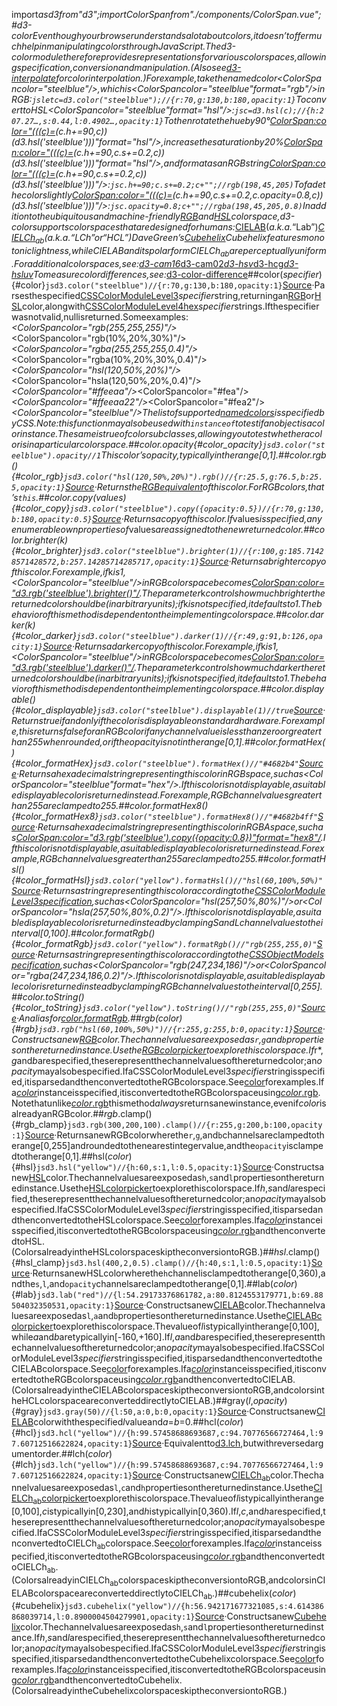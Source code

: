 <scriptsetup>import*asd3from"d3";importColorSpanfrom"./components/ColorSpan.vue";</script>#d3-colorEventhoughyourbrowserunderstandsalotaboutcolors,itdoesn’toffermuchhelpinmanipulatingcolorsthroughJavaScript.Thed3-colormodulethereforeprovidesrepresentationsforvariouscolorspaces,allowingspecification,conversionandmanipulation.(Alsosee[d3-interpolate](./d3-interpolate.md)forcolorinterpolation.)Forexample,takethenamedcolor<ColorSpancolor="steelblue"/>,whichis<ColorSpancolor="steelblue"format="rgb"/>inRGB:```jsletc=d3.color("steelblue");//{r:70,g:130,b:180,opacity:1}```ToconverttoHSL<ColorSpancolor="steelblue"format="hsl"/>:```jsc=d3.hsl(c);//{h:207.27…,s:0.44,l:0.4902…,opacity:1}```Tothenrotatethehueby90°<ColorSpan:color="(((c)=>(c.h+=90,c))(d3.hsl('steelblue')))"format="hsl"/>,increasethesaturationby20%<ColorSpan:color="(((c)=>(c.h+=90,c.s+=0.2,c))(d3.hsl('steelblue')))"format="hsl"/>,andformatasanRGBstring<ColorSpan:color="(((c)=>(c.h+=90,c.s+=0.2,c))(d3.hsl('steelblue')))"/>:```jsc.h+=90;c.s+=0.2;c+"";//rgb(198,45,205)```Tofadethecolorslightly<ColorSpan:color="(((c)=>(c.h+=90,c.s+=0.2,c.opacity=0.8,c))(d3.hsl('steelblue')))"/>:```jsc.opacity=0.8;c+"";//rgba(198,45,205,0.8)```Inadditiontotheubiquitousandmachine-friendly[RGB](#rgb)and[HSL](#hsl)colorspace,d3-colorsupportscolorspacesthataredesignedforhumans:*[CIELAB](#lab)(*a.k.a.*“Lab”)*[CIELCh<sub>ab</sub>](#lch)(*a.k.a.*“LCh”or“HCL”)*DaveGreen’s[Cubehelix](#cubehelix)Cubehelixfeaturesmonotoniclightness,whileCIELABanditspolarformCIELCh<sub>ab</sub>areperceptuallyuniform.Foradditionalcolorspaces,see:*[d3-cam16](https://github.com/d3/d3-cam16)*[d3-cam02](https://github.com/connorgr/d3-cam02)*[d3-hsv](https://github.com/d3/d3-hsv)*[d3-hcg](https://github.com/d3/d3-hcg)*[d3-hsluv](https://github.com/petulla/d3-hsluv)Tomeasurecolordifferences,see:*[d3-color-difference](https://github.com/Evercoder/d3-color-difference)##color(*specifier*){#color}```jsd3.color("steelblue")//{r:70,g:130,b:180,opacity:1}```[Source](https://github.com/d3/d3-color/blob/main/src/color.js)·Parsesthespecified[CSSColorModuleLevel3](http://www.w3.org/TR/css3-color/#colorunits)*specifier*string,returningan[RGB](#rgb)or[HSL](#hsl)color,alongwith[CSSColorModuleLevel4hex](https://www.w3.org/TR/css-color-4/#hex-notation)*specifier*strings.Ifthespecifierwasnotvalid,nullisreturned.Someexamples:*<ColorSpancolor="rgb(255,255,255)"/>*<ColorSpancolor="rgb(10%,20%,30%)"/>*<ColorSpancolor="rgba(255,255,255,0.4)"/>*<ColorSpancolor="rgba(10%,20%,30%,0.4)"/>*<ColorSpancolor="hsl(120,50%,20%)"/>*<ColorSpancolor="hsla(120,50%,20%,0.4)"/>*<ColorSpancolor="#ffeeaa"/>*<ColorSpancolor="#fea"/>*<ColorSpancolor="#ffeeaa22"/>*<ColorSpancolor="#fea2"/>*<ColorSpancolor="steelblue"/>Thelistofsupported[namedcolors](http://www.w3.org/TR/SVG/types.html#ColorKeywords)isspecifiedbyCSS.Note:thisfunctionmayalsobeusedwith`instanceof`totestifanobjectisacolorinstance.Thesameistrueofcolorsubclasses,allowingyoutotestwhetheracolorisinaparticularcolorspace.##*color*.opacity{#color_opacity}```jsd3.color("steelblue").opacity//1```Thiscolor’sopacity,typicallyintherange[0,1].##*color*.rgb(){#color_rgb}```jsd3.color("hsl(120,50%,20%)").rgb()//{r:25.5,g:76.5,b:25.5,opacity:1}```[Source](https://github.com/d3/d3-color/blob/main/src/color.js)·Returnsthe[RGBequivalent](#rgb)ofthiscolor.ForRGBcolors,that’s`this`.##*color*.copy(*values*){#color_copy}```jsd3.color("steelblue").copy({opacity:0.5})//{r:70,g:130,b:180,opacity:0.5}```[Source](https://github.com/d3/d3-color/blob/main/src/color.js)·Returnsacopyofthiscolor.If*values*isspecified,anyenumerableownpropertiesof*values*areassignedtothenewreturnedcolor.##*color*.brighter(*k*){#color_brighter}```jsd3.color("steelblue").brighter(1)//{r:100,g:185.71428571428572,b:257.14285714285717,opacity:1}```[Source](https://github.com/d3/d3-color/blob/main/src/color.js)·Returnsabrightercopyofthiscolor.Forexample,if*k*is1,<ColorSpancolor="steelblue"/>inRGBcolorspacebecomes<ColorSpan:color="d3.rgb('steelblue').brighter()"/>.Theparameter*k*controlshowmuchbrighterthereturnedcolorshouldbe(inarbitraryunits);if*k*isnotspecified,itdefaultsto1.Thebehaviorofthismethodisdependentontheimplementingcolorspace.##*color*.darker(*k*){#color_darker}```jsd3.color("steelblue").darker(1)//{r:49,g:91,b:126,opacity:1}```[Source](https://github.com/d3/d3-color/blob/main/src/color.js)·Returnsadarkercopyofthiscolor.Forexample,if*k*is1,<ColorSpancolor="steelblue"/>inRGBcolorspacebecomes<ColorSpan:color="d3.rgb('steelblue').darker()"/>.Theparameter*k*controlshowmuchdarkerthereturnedcolorshouldbe(inarbitraryunits);if*k*isnotspecified,itdefaultsto1.Thebehaviorofthismethodisdependentontheimplementingcolorspace.##*color*.displayable(){#color_displayable}```jsd3.color("steelblue").displayable(1)//true```[Source](https://github.com/d3/d3-color/blob/main/src/color.js)·Returnstrueifandonlyifthecolorisdisplayableonstandardhardware.Forexample,thisreturnsfalseforanRGBcolorifanychannelvalueislessthanzeroorgreaterthan255whenrounded,oriftheopacityisnotintherange[0,1].##*color*.formatHex(){#color_formatHex}```jsd3.color("steelblue").formatHex()//"#4682b4"```[Source](https://github.com/d3/d3-color/blob/main/src/color.js)·ReturnsahexadecimalstringrepresentingthiscolorinRGBspace,suchas<ColorSpancolor="steelblue"format="hex"/>.Ifthiscolorisnotdisplayable,asuitabledisplayablecolorisreturnedinstead.Forexample,RGBchannelvaluesgreaterthan255areclampedto255.##*color*.formatHex8(){#color_formatHex8}```jsd3.color("steelblue").formatHex8()//"#4682b4ff"```[Source](https://github.com/d3/d3-color/blob/main/src/color.js)·ReturnsahexadecimalstringrepresentingthiscolorinRGBAspace,suchas<ColorSpan:color="d3.rgb('steelblue').copy({opacity:0.8})"format="hex8"/>.Ifthiscolorisnotdisplayable,asuitabledisplayablecolorisreturnedinstead.Forexample,RGBchannelvaluesgreaterthan255areclampedto255.##*color*.formatHsl(){#color_formatHsl}```jsd3.color("yellow").formatHsl()//"hsl(60,100%,50%)"```[Source](https://github.com/d3/d3-color/blob/main/src/color.js)·Returnsastringrepresentingthiscoloraccordingtothe[CSSColorModuleLevel3specification](https://www.w3.org/TR/css-color-3/#hsl-color),suchas<ColorSpancolor="hsl(257,50%,80%)"/>or<ColorSpancolor="hsla(257,50%,80%,0.2)"/>.Ifthiscolorisnotdisplayable,asuitabledisplayablecolorisreturnedinsteadbyclampingSandLchannelvaluestotheinterval[0,100].##*color*.formatRgb(){#color_formatRgb}```jsd3.color("yellow").formatRgb()//"rgb(255,255,0)"```[Source](https://github.com/d3/d3-color/blob/main/src/color.js)·Returnsastringrepresentingthiscoloraccordingtothe[CSSObjectModelspecification](https://drafts.csswg.org/cssom/#serialize-a-css-component-value),suchas<ColorSpancolor="rgb(247,234,186)"/>or<ColorSpancolor="rgba(247,234,186,0.2)"/>.Ifthiscolorisnotdisplayable,asuitabledisplayablecolorisreturnedinsteadbyclampingRGBchannelvaluestotheinterval[0,255].##*color*.toString(){#color_toString}```jsd3.color("yellow").toString()//"rgb(255,255,0)"```[Source](https://github.com/d3/d3-color/blob/main/src/color.js)·Analiasfor[*color*.formatRgb](#color_formatRgb).##rgb(*color*){#rgb}```jsd3.rgb("hsl(60,100%,50%)")//{r:255,g:255,b:0,opacity:1}```[Source](https://github.com/d3/d3-color/blob/main/src/color.js)·Constructsanew[RGB](https://en.wikipedia.org/wiki/RGB_color_model)color.Thechannelvaluesareexposedas`r`,`g`and`b`propertiesonthereturnedinstance.Usethe[RGBcolorpicker](https://observablehq.com/@d3/rgb-color-picker)toexplorethiscolorspace.If*r*,*g*and*b*arespecified,theserepresentthechannelvaluesofthereturnedcolor;an*opacity*mayalsobespecified.IfaCSSColorModuleLevel3*specifier*stringisspecified,itisparsedandthenconvertedtotheRGBcolorspace.See[color](#color)forexamples.Ifa[*color*](#color)instanceisspecified,itisconvertedtotheRGBcolorspaceusing[*color*.rgb](#color_rgb).Notethatunlike[*color*.rgb](#color_rgb)thismethod*always*returnsanewinstance,evenif*color*isalreadyanRGBcolor.##*rgb*.clamp(){#rgb_clamp}```jsd3.rgb(300,200,100).clamp()//{r:255,g:200,b:100,opacity:1}```[Source](https://github.com/d3/d3-color/blob/main/src/color.js)·ReturnsanewRGBcolorwherethe`r`,`g`,and`b`channelsareclampedtotherange[0,255]androundedtothenearestintegervalue,andthe`opacity`isclampedtotherange[0,1].##hsl(*color*){#hsl}```jsd3.hsl("yellow")//{h:60,s:1,l:0.5,opacity:1}```[Source](https://github.com/d3/d3-color/blob/main/src/color.js)·Constructsanew[HSL](https://en.wikipedia.org/wiki/HSL_and_HSV)color.Thechannelvaluesareexposedas`h`,`s`and`l`propertiesonthereturnedinstance.Usethe[HSLcolorpicker](https://observablehq.com/@d3/hsl-color-picker)toexplorethiscolorspace.If*h*,*s*and*l*arespecified,theserepresentthechannelvaluesofthereturnedcolor;an*opacity*mayalsobespecified.IfaCSSColorModuleLevel3*specifier*stringisspecified,itisparsedandthenconvertedtotheHSLcolorspace.See[color](#color)forexamples.Ifa[*color*](#color)instanceisspecified,itisconvertedtotheRGBcolorspaceusing[*color*.rgb](#color_rgb)andthenconvertedtoHSL.(ColorsalreadyintheHSLcolorspaceskiptheconversiontoRGB.)##*hsl*.clamp(){#hsl_clamp}```jsd3.hsl(400,2,0.5).clamp()//{h:40,s:1,l:0.5,opacity:1}```[Source](https://github.com/d3/d3-color/blob/main/src/color.js)·ReturnsanewHSLcolorwherethe`h`channelisclampedtotherange[0,360),andthe`s`,`l`,and`opacity`channelsareclampedtotherange[0,1].##lab(*color*){#lab}```jsd3.lab("red")//{l:54.29173376861782,a:80.8124553179771,b:69.88504032350531,opacity:1}```[Source](https://github.com/d3/d3-color/blob/main/src/lab.js)·Constructsanew[CIELAB](https://en.wikipedia.org/wiki/Lab_color_space#CIELAB)color.Thechannelvaluesareexposedas`l`,`a`and`b`propertiesonthereturnedinstance.Usethe[CIELABcolorpicker](https://observablehq.com/@d3/lab-color-picker)toexplorethiscolorspace.Thevalueof*l*istypicallyintherange[0,100],while*a*and*b*aretypicallyin[-160,+160].If*l*,*a*and*b*arespecified,theserepresentthechannelvaluesofthereturnedcolor;an*opacity*mayalsobespecified.IfaCSSColorModuleLevel3*specifier*stringisspecified,itisparsedandthenconvertedtotheCIELABcolorspace.See[color](#color)forexamples.Ifa[*color*](#color)instanceisspecified,itisconvertedtotheRGBcolorspaceusing[*color*.rgb](#color_rgb)andthenconvertedtoCIELAB.(ColorsalreadyintheCIELABcolorspaceskiptheconversiontoRGB,andcolorsintheHCLcolorspaceareconverteddirectlytoCIELAB.)##gray(*l*,*opacity*){#gray}```jsd3.gray(50)//{l:50,a:0,b:0,opacity:1}```[Source](https://github.com/d3/d3-color/blob/main/src/lab.js)·Constructsanew[CIELAB](#lab)colorwiththespecified*l*valueand*a*=*b*=0.##hcl(*color*){#hcl}```jsd3.hcl("yellow")//{h:99.57458688693687,c:94.70776566727464,l:97.60712516622824,opacity:1}```[Source](https://github.com/d3/d3-color/blob/main/src/lab.js)·Equivalentto[d3.lch](#lch),butwithreversedargumentorder.##lch(*color*){#lch}```jsd3.lch("yellow")//{h:99.57458688693687,c:94.70776566727464,l:97.60712516622824,opacity:1}```[Source](https://github.com/d3/d3-color/blob/main/src/lab.js)·Constructsanew[CIELCh<sub>ab</sub>](https://en.wikipedia.org/wiki/CIELAB_color_space#Cylindrical_representation:_CIELCh_or_CIEHLC)color.Thechannelvaluesareexposedas`l`,`c`and`h`propertiesonthereturnedinstance.Usethe[CIELCh<sub>ab</sub>colorpicker](https://observablehq.com/@d3/hcl-color-picker)toexplorethiscolorspace.Thevalueof*l*istypicallyintherange[0,100],*c*istypicallyin[0,230],and*h*istypicallyin[0,360).If*l*,*c*,and*h*arespecified,theserepresentthechannelvaluesofthereturnedcolor;an*opacity*mayalsobespecified.IfaCSSColorModuleLevel3*specifier*stringisspecified,itisparsedandthenconvertedtoCIELCh<sub>ab</sub>colorspace.See[color](#color)forexamples.Ifa[*color*](#color)instanceisspecified,itisconvertedtotheRGBcolorspaceusing[*color*.rgb](#color_rgb)andthenconvertedtoCIELCh<sub>ab</sub>.(ColorsalreadyinCIELCh<sub>ab</sub>colorspaceskiptheconversiontoRGB,andcolorsinCIELABcolorspaceareconverteddirectlytoCIELCh<sub>ab</sub>.)##cubehelix(*color*){#cubehelix}```jsd3.cubehelix("yellow")//{h:56.942171677321085,s:4.614386868039714,l:0.8900004504279901,opacity:1}```[Source](https://github.com/d3/d3-color/blob/main/src/cubehelix.js)·Constructsanew[Cubehelix](http://www.mrao.cam.ac.uk/~dag/CUBEHELIX/)color.Thechannelvaluesareexposedas`h`,`s`and`l`propertiesonthereturnedinstance.If*h*,*s*and*l*arespecified,theserepresentthechannelvaluesofthereturnedcolor;an*opacity*mayalsobespecified.IfaCSSColorModuleLevel3*specifier*stringisspecified,itisparsedandthenconvertedtotheCubehelixcolorspace.See[color](#color)forexamples.Ifa[*color*](#color)instanceisspecified,itisconvertedtotheRGBcolorspaceusing[*color*.rgb](#color_rgb)andthenconvertedtoCubehelix.(ColorsalreadyintheCubehelixcolorspaceskiptheconversiontoRGB.)